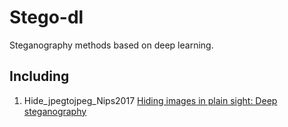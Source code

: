 # Stego-dl
Steganography methods based on deep learning.
## Including
1. Hide_jpegtojpeg_Nips2017  [Hiding images in plain sight: Deep steganography](https://proceedings.neurips.cc/paper/2017/file/838e8afb1ca34354ac209f53d90c3a43-Paper.pdf)
